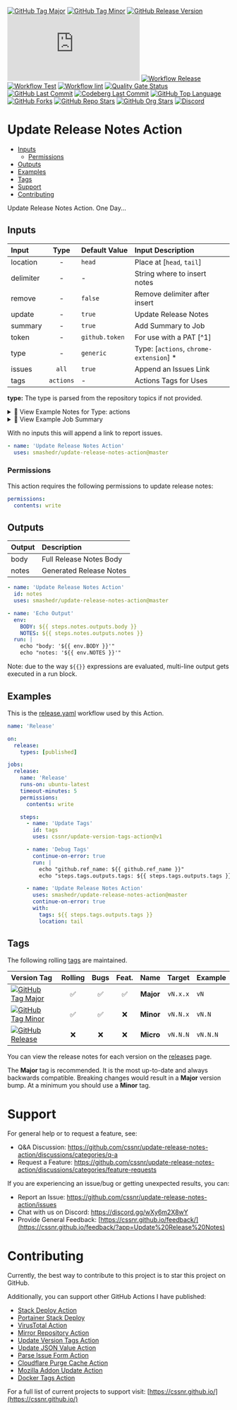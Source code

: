 [![GitHub Tag Major](https://img.shields.io/github/v/tag/smashedr/update-release-notes-action?sort=semver&filter=!v*.*&logo=git&logoColor=white&labelColor=585858&label=%20)](https://github.com/smashedr/update-release-notes-action/tags)
[![GitHub Tag Minor](https://img.shields.io/github/v/tag/smashedr/update-release-notes-action?sort=semver&filter=!v*.*.*&logo=git&logoColor=white&labelColor=585858&label=%20)](https://github.com/smashedr/update-release-notes-action/tags)
[![GitHub Release Version](https://img.shields.io/github/v/release/smashedr/update-release-notes-action?logo=git&logoColor=white&label=latest)](https://github.com/smashedr/update-release-notes-action/releases/latest)
[![GitHub Dist Size](https://img.shields.io/github/size/smashedr/update-release-notes-action/dist%2Findex.js?label=dist%20size)](https://github.com/smashedr/update-release-notes-action/blob/master/src/index.js)
[![Workflow Release](https://img.shields.io/github/actions/workflow/status/smashedr/update-release-notes-action/release.yaml?logo=github&label=release)](https://github.com/smashedr/update-release-notes-action/actions/workflows/release.yaml)
[![Workflow Test](https://img.shields.io/github/actions/workflow/status/smashedr/update-release-notes-action/test.yaml?logo=github&label=test)](https://github.com/smashedr/update-release-notes-action/actions/workflows/test.yaml)
[![Workflow lint](https://img.shields.io/github/actions/workflow/status/smashedr/update-release-notes-action/lint.yaml?logo=github&label=lint)](https://github.com/smashedr/update-release-notes-action/actions/workflows/lint.yaml)
[![Quality Gate Status](https://sonarcloud.io/api/project_badges/measure?project=smashedr_update-release-notes-action&metric=alert_status)](https://sonarcloud.io/summary/new_code?id=smashedr_update-release-notes-action)
[![GitHub Last Commit](https://img.shields.io/github/last-commit/smashedr/update-release-notes-action?logo=github&label=updated)](https://github.com/smashedr/update-release-notes-action/graphs/commit-activity)
[![Codeberg Last Commit](https://img.shields.io/gitea/last-commit/shaner/update-release-notes-action/master?gitea_url=https%3A%2F%2Fcodeberg.org%2F&logo=codeberg&logoColor=white&label=updated)](https://codeberg.org/shaner/update-release-notes-action)
[![GitHub Top Language](https://img.shields.io/github/languages/top/smashedr/update-release-notes-action?logo=htmx)](https://github.com/smashedr/update-release-notes-action)
[![GitHub Forks](https://img.shields.io/github/forks/smashedr/update-release-notes-action?style=flat&logo=github)](https://github.com/smashedr/update-release-notes-action/forks)
[![GitHub Repo Stars](https://img.shields.io/github/stars/smashedr/update-release-notes-action?style=flat&logo=github)](https://github.com/smashedr/update-release-notes-action/stargazers)
[![GitHub Org Stars](https://img.shields.io/github/stars/cssnr?style=flat&logo=github&label=org%20stars)](https://cssnr.github.io/)
[![Discord](https://img.shields.io/discord/899171661457293343?logo=discord&logoColor=white&label=discord&color=7289da)](https://discord.gg/wXy6m2X8wY)

# Update Release Notes Action

- [Inputs](#Inputs)
  - [Permissions](#Permissions)
- [Outputs](#Outputs)
- [Examples](#Examples)
- [Tags](#Tags)
- [Support](#Support)
- [Contributing](#Contributing)

Update Release Notes Action. One Day...

## Inputs

| Input     |   Type    | Default&nbsp;Value | Input&nbsp;Description                   |
| :-------- | :-------: | :----------------- | :--------------------------------------- |
| location  |     -     | `head`             | Place at [`head`, `tail`]                |
| delimiter |     -     | -                  | String where to insert notes             |
| remove    |     -     | `false`            | Remove delimiter after insert            |
| update    |     -     | `true`             | Update Release Notes                     |
| summary   |     -     | `true`             | Add Summary to Job                       |
| token     |     -     | `github.token`     | For use with a PAT [^1]                  |
| type      |     -     | `generic`          | Type: [`actions`, `chrome-extension`] \* |
| issues    |   `all`   | `true`             | Append an Issues Link                    |
| tags      | `actions` | -                  | Actions Tags for Uses                    |

**type:** The type is parsed from the repository topics if not provided.

<details><summary>👀 View Example Notes for Type: actions</summary>

---

🚀 Use this release with these tags:

```text
smashedr/test-workflows@v1
smashedr/test-workflows@v1.0
smashedr/test-workflows@v1.0.2
```

❤️ Please [report any issues](https://github.com/smashedr/test-workflows/issues) you find.

---

</details>

<details><summary>👀 View Example Job Summary</summary>

---

🚀 We Did It Red It!

<details><summary>Release Notes</summary>

---

**Full Changelog**: https://github.com/smashedr/test-workflows/compare/v1.0.1...v1.0.2

🚀 Use this release with these tags:

```text
smashedr/test-workflows@v1
smashedr/test-workflows@v1.0
smashedr/test-workflows@v1.0.2
```

❤️ Please [report any issues](https://github.com/smashedr/test-workflows/issues) you find.

---

</details>
<details><summary>Config</summary><pre lang="yaml"><code>type: "actions"
tags: ["v1","v1.0","v1.0.2"]
location: "tail"
delimiter: ""
remove: false
summary: true
release_id: 205787094
tag_name: "v1.0.2"
repo: {"owner":"smashedr","repo":"test-workflows"}</code></pre>
</details>

---

</details>

With no inputs this will append a link to report issues.

```yaml
- name: 'Update Release Notes Action'
  uses: smashedr/update-release-notes-action@master
```

### Permissions

This action requires the following permissions to update release notes:

```yaml
permissions:
  contents: write
```

## Outputs

| Output | Description             |
| :----- | :---------------------- |
| body   | Full Release Notes Body |
| notes  | Generated Release Notes |

```yaml
- name: 'Update Release Notes Action'
  id: notes
  uses: smashedr/update-release-notes-action@master

- name: 'Echo Output'
  env:
    BODY: ${{ steps.notes.outputs.body }}
    NOTES: ${{ steps.notes.outputs.notes }}
  run: |
    echo "body: '${{ env.BODY }}'"
    echo "notes: '${{ env.NOTES }}'"
```

Note: due to the way `${{}}` expressions are evaluated, multi-line output gets executed in a run block.

## Examples

This is the [release.yaml](.github/workflows/release.yaml) workflow used by this Action.

```yaml
name: 'Release'

on:
  release:
    types: [published]

jobs:
  release:
    name: 'Release'
    runs-on: ubuntu-latest
    timeout-minutes: 5
    permissions:
      contents: write

    steps:
      - name: 'Update Tags'
        id: tags
        uses: cssnr/update-version-tags-action@v1

      - name: 'Debug Tags'
        continue-on-error: true
        run: |
          echo "github.ref_name: ${{ github.ref_name }}"
          echo "steps.tags.outputs.tags: ${{ steps.tags.outputs.tags }}"

      - name: 'Update Release Notes Action'
        uses: smashedr/update-release-notes-action@master
        continue-on-error: true
        with:
          tags: ${{ steps.tags.outputs.tags }}
          location: tail
```

## Tags

The following rolling [tags](https://github.com/smashedr/update-release-notes-action/tags) are maintained.

| Version&nbsp;Tag                                                                                                                                                                                                                             | Rolling | Bugs | Feat. |   Name    |  Target  | Example  |
| :------------------------------------------------------------------------------------------------------------------------------------------------------------------------------------------------------------------------------------------- | :-----: | :--: | :---: | :-------: | :------: | :------- |
| [![GitHub Tag Major](https://img.shields.io/github/v/tag/smashedr/update-release-notes-action?sort=semver&filter=!v*.*&style=for-the-badge&label=%20&color=44cc10)](https://github.com/smashedr/update-release-notes-action/releases/latest) |   ✅    |  ✅  |  ✅   | **Major** | `vN.x.x` | `vN`     |
| [![GitHub Tag Minor](https://img.shields.io/github/v/tag/smashedr/update-release-notes-action?sort=semver&filter=!v*.*.*&style=for-the-badge&label=%20&color=blue)](https://github.com/smashedr/update-release-notes-action/releases/latest) |   ✅    |  ✅  |  ❌   | **Minor** | `vN.N.x` | `vN.N`   |
| [![GitHub Release](https://img.shields.io/github/v/release/smashedr/update-release-notes-action?style=for-the-badge&label=%20&color=red)](https://github.com/smashedr/update-release-notes-action/releases/latest)                           |   ❌    |  ❌  |  ❌   | **Micro** | `vN.N.N` | `vN.N.N` |

You can view the release notes for each version on the [releases](https://github.com/cssnr/cloudflare-purge-cache-action/releases) page.

The **Major** tag is recommended. It is the most up-to-date and always backwards compatible.
Breaking changes would result in a **Major** version bump. At a minimum you should use a **Minor** tag.

# Support

For general help or to request a feature, see:

- Q&A Discussion: https://github.com/cssnr/update-release-notes-action/discussions/categories/q-a
- Request a Feature: https://github.com/cssnr/update-release-notes-action/discussions/categories/feature-requests

If you are experiencing an issue/bug or getting unexpected results, you can:

- Report an Issue: https://github.com/cssnr/update-release-notes-action/issues
- Chat with us on Discord: https://discord.gg/wXy6m2X8wY
- Provide General Feedback: [https://cssnr.github.io/feedback/](https://cssnr.github.io/feedback/?app=Update%20Release%20Notes)

# Contributing

Currently, the best way to contribute to this project is to star this project on GitHub.

Additionally, you can support other GitHub Actions I have published:

- [Stack Deploy Action](https://github.com/cssnr/stack-deploy-action?tab=readme-ov-file#readme)
- [Portainer Stack Deploy](https://github.com/cssnr/portainer-stack-deploy-action?tab=readme-ov-file#readme)
- [VirusTotal Action](https://github.com/cssnr/virustotal-action?tab=readme-ov-file#readme)
- [Mirror Repository Action](https://github.com/cssnr/mirror-repository-action?tab=readme-ov-file#readme)
- [Update Version Tags Action](https://github.com/cssnr/update-version-tags-action?tab=readme-ov-file#readme)
- [Update JSON Value Action](https://github.com/cssnr/update-json-value-action?tab=readme-ov-file#readme)
- [Parse Issue Form Action](https://github.com/cssnr/parse-issue-form-action?tab=readme-ov-file#readme)
- [Cloudflare Purge Cache Action](https://github.com/cssnr/cloudflare-purge-cache-action?tab=readme-ov-file#readme)
- [Mozilla Addon Update Action](https://github.com/cssnr/mozilla-addon-update-action?tab=readme-ov-file#readme)
- [Docker Tags Action](https://github.com/cssnr/docker-tags-action?tab=readme-ov-file#readme)

For a full list of current projects to support visit: [https://cssnr.github.io/](https://cssnr.github.io/)
